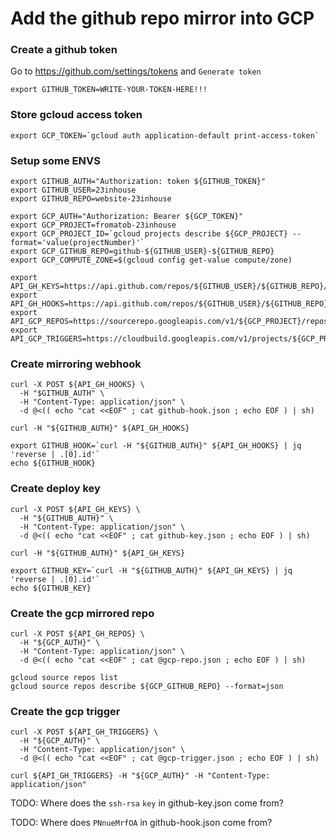 # Add the github repo mirror into GCP

### Create a github token

Go to https://github.com/settings/tokens and `Generate token`

```
export GITHUB_TOKEN=WRITE-YOUR-TOKEN-HERE!!!
```

### Store gcloud access token

```
export GCP_TOKEN=`gcloud auth application-default print-access-token`
```

### Setup some ENVS
```
export GITHUB_AUTH="Authorization: token ${GITHUB_TOKEN}"
export GITHUB_USER=23inhouse
export GITHUB_REPO=website-23inhouse

export GCP_AUTH="Authorization: Bearer ${GCP_TOKEN}"
export GCP_PROJECT=fromatob-23inhouse
export GCP_PROJECT_ID=`gcloud projects describe ${GCP_PROJECT} --format='value(projectNumber)'`
export GCP_GITHUB_REPO=github-${GITHUB_USER}-${GITHUB_REPO}
export GCP_COMPUTE_ZONE=$(gcloud config get-value compute/zone)

export API_GH_KEYS=https://api.github.com/repos/${GITHUB_USER}/${GITHUB_REPO}/keys
export API_GH_HOOKS=https://api.github.com/repos/${GITHUB_USER}/${GITHUB_REPO}/hooks
export API_GCP_REPOS=https://sourcerepo.googleapis.com/v1/${GCP_PROJECT}/repos
export API_GCP_TRIGGERS=https://cloudbuild.googleapis.com/v1/projects/${GCP_PROJECT_ID}/triggers
```

### Create mirroring webhook
```
curl -X POST ${API_GH_HOOKS} \
  -H "$GITHUB_AUTH" \
  -H "Content-Type: application/json" \
  -d @<(( echo "cat <<EOF" ; cat github-hook.json ; echo EOF ) | sh)

curl -H "${GITHUB_AUTH}" ${API_GH_HOOKS}

export GITHUB_HOOK=`curl -H "${GITHUB_AUTH}" ${API_GH_HOOKS} | jq 'reverse | .[0].id'`
echo ${GITHUB_HOOK}
```

### Create deploy key
```
curl -X POST ${API_GH_KEYS} \
  -H "${GITHUB_AUTH}" \
  -H "Content-Type: application/json" \
  -d @<(( echo "cat <<EOF" ; cat github-key.json ; echo EOF ) | sh)

curl -H "${GITHUB_AUTH}" ${API_GH_KEYS}

export GITHUB_KEY=`curl -H "${GITHUB_AUTH}" ${API_GH_KEYS} | jq 'reverse | .[0].id'`
echo ${GITHUB_KEY}
```

### Create the gcp mirrored repo
```
curl -X POST ${API_GH_REPOS} \
  -H "${GCP_AUTH}" \
  -H "Content-Type: application/json" \
  -d @<(( echo "cat <<EOF" ; cat @gcp-repo.json ; echo EOF ) | sh)

gcloud source repos list
gcloud source repos describe ${GCP_GITHUB_REPO} --format=json
```


### Create the gcp trigger
```
curl -X POST ${API_GH_TRIGGERS} \
  -H "${GCP_AUTH}" \
  -H "Content-Type: application/json" \
  -d @<(( echo "cat <<EOF" ; cat @gcp-trigger.json ; echo EOF ) | sh)

curl ${API_GH_TRIGGERS} -H "${GCP_AUTH}" -H "Content-Type: application/json"
```


TODO: Where does the `ssh-rsa` `key` in github-key.json come from?

TODO: Where does `PNnueMrfOA` in github-hook.json come from?

